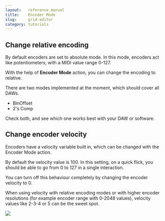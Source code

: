 ```yaml
---
layout:   reference_manual
title:    Encoder Mode
slug:     grid-editor
category: tutorials
---
```


## Change relative encoding

By default encoders are set to absolute mode. In this mode, encoders act like potentiometers, with a MIDI value range 0-127.

With the help of **Encoder Mode** action, you can change the encoding to relative.

There are two modes implemented at the moment, which should cover all DAWs.

 - BinOffset
 - 2's Comp

Check both, and see which one works best with your DAW or software.

## Change encoder velocity

Encoders have a velocity variable built in, which can be changed with the Encoder Mode action.

By default the velocity value is 100. In this setting, on a quick flick, you should be able to go from 0 to 127 in a single interaction.

You can turn off this behaviour completely by changing the encoder velocity to 0.

When using velocity with relative encoding modes or with higher encoder resolutions (for example encoder range with 0-2048 values), velocity values like 2-3-4 or 5 can be the sweet spot.

![](/images/docs/encoder_mode.gif)